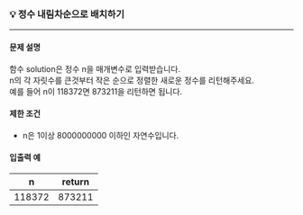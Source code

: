 ### 💡 정수 내림차순으로 배치하기
***

#### 문제 설명
함수 solution은 정수 n을 매개변수로 입력받습니다.
</br>n의 각 자릿수를 큰것부터 작은 순으로 정렬한 새로운 정수를 리턴해주세요.
</br>예를 들어 n이 118372면 873211을 리턴하면 됩니다.

#### 제한 조건
* n은 1이상 8000000000 이하인 자연수입니다.

#### 입출력 예
|n|return|
|:---:|:---:|
|118372|873211|
